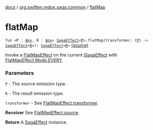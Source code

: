 [docs](../index.md) / [org.swiften.redux.saga.common](index.md) / [flatMap](./flat-map.md)

# flatMap

`fun <P : `[`Any`](https://kotlinlang.org/api/latest/jvm/stdlib/kotlin/-any/index.html)`, R : `[`Any`](https://kotlinlang.org/api/latest/jvm/stdlib/kotlin/-any/index.html)`> `[`SagaEffect`](-saga-effect/index.md)`<`[`P`](flat-map.md#P)`>.flatMap(transformer: (`[`P`](flat-map.md#P)`) -> `[`SagaEffect`](-saga-effect/index.md)`<`[`R`](flat-map.md#R)`>): `[`SagaEffect`](-saga-effect/index.md)`<`[`R`](flat-map.md#R)`>` [(source)](https://github.com/protoman92/KotlinRedux/tree/master/common\common-saga\src\main\kotlin/org/swiften/redux/saga/common/CommonExtension.kt#L28)

Invoke a [FlatMapEffect](-flat-map-effect/index.md) on the current [ISagaEffect](-i-saga-effect.md) with [FlatMapEffect.Mode.EVERY](-flat-map-effect/-mode/-e-v-e-r-y.md).

### Parameters

`P` - The source emission type.

`R` - The result emission type.

`transformer` - See [FlatMapEffect.transformer](-flat-map-effect/transformer.md).

**Receiver**
See [FlatMapEffect.source](-flat-map-effect/source.md).

**Return**
A [SagaEffect](-saga-effect/index.md) instance.

